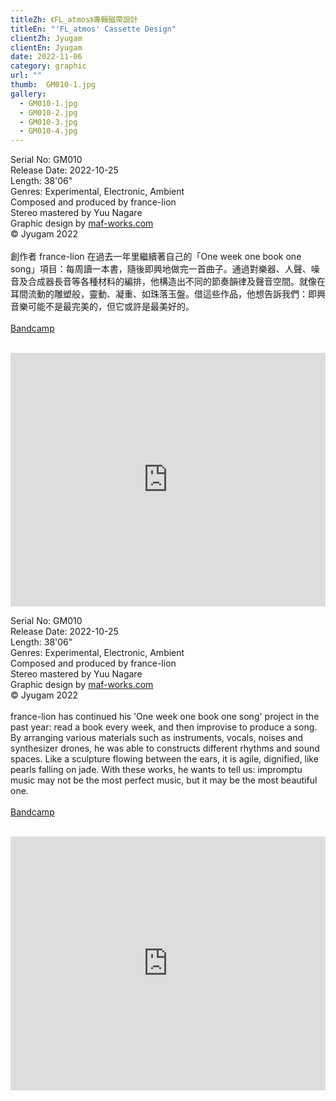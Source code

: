 ```yaml
---
titleZh: 《FL_atmos》專輯磁帶設計
titleEn: "'FL_atmos' Cassette Design"
clientZh: Jyugam
clientEn: Jyugam
date: 2022-11-06
category: graphic
url: ""
thumb:  GM010-1.jpg
gallery:
  - GM010-1.jpg
  - GM010-2.jpg
  - GM010-3.jpg
  - GM010-4.jpg
---
```


Serial No: GM010<br>
Release Date: 2022-10-25<br>
Length: 38'06"<br>
Genres: Experimental, Electronic, Ambient<br>
Composed and produced by france-lion<br>
Stereo mastered by Yuu Nagare<br>
Graphic design by [maf-works.com](https://maf-works.com)<br>
© Jyugam 2022
<br><br>
創作者 france-lion 在過去一年里繼續著自己的「One week one book one song」項目：每周讀一本書，隨後即興地做完一首曲子。通過對樂器、人聲、噪音及合成器長音等各種材料的編排，他構造出不同的節奏韻律及聲音空間。就像在耳間流動的雕塑般，靈動、凝重、如珠落玉盤。借這些作品，他想告訴我們：即興音樂可能不是最完美的，但它或許是最美好的。
<br><br>
[Bandcamp](https://jyugam.bandcamp.com/album/fl-atmos-stereo-edition)
<br><br>
<iframe style="border: 0; width: 100%; height: 406px;" src="https://bandcamp.com/EmbeddedPlayer/album=676718361/size=large/bgcol=ffffff/linkcol=333333/artwork=none/transparent=true/" seamless><a href="https://jyugam.bandcamp.com/album/fl-atmos-stereo-edition">FL_atmos (Stereo Edition) by france_lion</a></iframe>

<!-- lang -->

Serial No: GM010<br>
Release Date: 2022-10-25<br>
Length: 38'06"<br>
Genres: Experimental, Electronic, Ambient<br>
Composed and produced by france-lion<br>
Stereo mastered by Yuu Nagare<br>
Graphic design by [maf-works.com](https://maf-works.com)<br>
© Jyugam 2022
<br><br>
france-lion has continued his 'One week one book one song' project in the past year: read a book every week, and then improvise to produce a song. By arranging various materials such as instruments, vocals, noises and synthesizer drones, he was able to constructs different rhythms and sound spaces. Like a sculpture flowing between the ears, it is agile, dignified, like pearls falling on jade. With these works, he wants to tell us: impromptu music may not be the most perfect music, but it may be the most beautiful one.
<br><br>
[Bandcamp](https://jyugam.bandcamp.com/album/fl-atmos-stereo-edition)
<br><br>
<iframe style="border: 0; width: 100%; height: 406px;" src="https://bandcamp.com/EmbeddedPlayer/album=676718361/size=large/bgcol=ffffff/linkcol=333333/artwork=none/transparent=true/" seamless><a href="https://jyugam.bandcamp.com/album/fl-atmos-stereo-edition">FL_atmos (Stereo Edition) by france_lion</a></iframe>